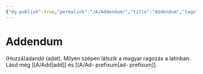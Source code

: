 ```yaml
---
{"dg-publish":true,"permalink":"/A/Addendum/","title":"Addendum","tags":["dg_uploaded"],"created":"2023-11-06T01:49","updated":"2023-11-06T01:49"}
---
```



# Addendum

(Hozzá)adandó (adat). Milyen szépen látszik a magyar ragozás a latinban.  
Lásd még [[A/Add\|add]] és [[A/Ad- prefixum\|ad- prefixum]].  